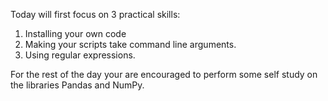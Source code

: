 Today will first focus on 3 practical skills:

1. Installing your own code
2. Making your scripts take command line arguments. 
3. Using regular expressions. 

For the rest of the day your are encouraged to perform some self study on the libraries Pandas and NumPy.
